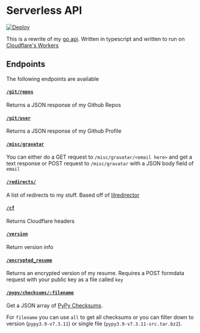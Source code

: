 # Serverless API

[![Deploy](https://github.com/Cyb3r-Jak3/workers-serverless-api/actions/workflows/main.yml/badge.svg)](https://github.com/Cyb3r-Jak3/workers-serverless-api/actions/workflows/main.yml)

This is a rewrite of my [go api](https://github.com/Cyb3r-Jak3/go-api). Written in typescript and written to run on [Cloudflare's Workers](https://developers.cloudflare.com/workers/)

## Endpoints

The following endpoints are available

#### [`/git/repos`](https://api.cyberjake.xyz/git/repos)

Returns a JSON response of my Github Repos

#### [`/git/user`](https://api.cyberjake.xyz/git/user)

Returns a JSON response of my Github Profile

#### [`/misc/gravatar`](https://api.cyberjake.xyz/misc/gravatar)

You can either do a GET request to `/misc/gravatar/<email here>` and get a text response or POST request to `/misc/gravatar` with a JSON body field of `email`

#### [`/redirects/`](https://api.cyberjake.xyz/redirects/)

A list of redirects to my stuff. Based off of [lilredirector](https://github.com/codewithkristian/lilredirector)

#### [`/cf`](https://api.cyberjake.xyz/cf)

Returns Cloudflare headers

#### [`/version`](https://api.cyberjake.xyz/version)

Return version info

#### [`/encrypted_resume`](https://api.cyberjake.xyz/encrypted_resume)

Returns an encrypted version of my resume. Requires a POST formdata request with your public key as a file called `key`

#### [`/pypy/checksums/:filename`](https://api.cyberjake.xyz/pypy/checksums/all)

Get a JSON array of [PyPy Checksums](https://www.pypy.org/checksums.html).

For `filename` you can use `all` to get all checksums or you can filter down to version (`pypy3.9-v7.3.11`) or single file (`pypy3.9-v7.3.11-src.tar.bz2`).
